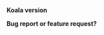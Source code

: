 **Koala version**

**Bug report or feature request?**

<!-- Note: If possible, please use English -->
